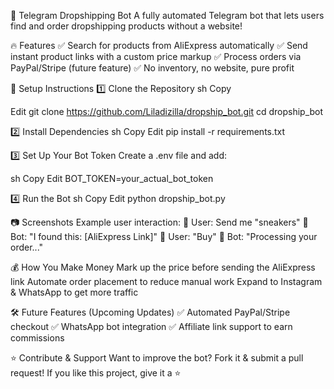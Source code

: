 🚀 Telegram Dropshipping Bot
A fully automated Telegram bot that lets users find and order dropshipping products without a website!

🔥 Features
✅ Search for products from AliExpress automatically
✅ Send instant product links with a custom price markup
✅ Process orders via PayPal/Stripe (future feature)
✅ No inventory, no website, pure profit

📌 Setup Instructions
1️⃣ Clone the Repository
sh
Copy

Edit
git clone https://github.com/Liladizilla/dropship_bot.git
cd dropship_bot

2️⃣ Install Dependencies
sh
Copy
Edit
pip install -r requirements.txt

3️⃣ Set Up Your Bot Token
Create a .env file and add:

sh
Copy
Edit
BOT_TOKEN=your_actual_bot_token

4️⃣ Run the Bot
sh
Copy
Edit
python dropship_bot.py

📷 Screenshots
Example user interaction:
🛒 User: Send me "sneakers"
🤖 Bot: "I found this: [AliExpress Link]"
🛒 User: "Buy"
🤖 Bot: "Processing your order..."

💰 How You Make Money
Mark up the price before sending the AliExpress link
Automate order placement to reduce manual work
Expand to Instagram & WhatsApp to get more traffic

🛠 Future Features (Upcoming Updates)
✅ Automated PayPal/Stripe checkout
✅ WhatsApp bot integration
✅ Affiliate link support to earn commissions

⭐ Contribute & Support
Want to improve the bot? Fork it & submit a pull request!
If you like this project, give it a ⭐